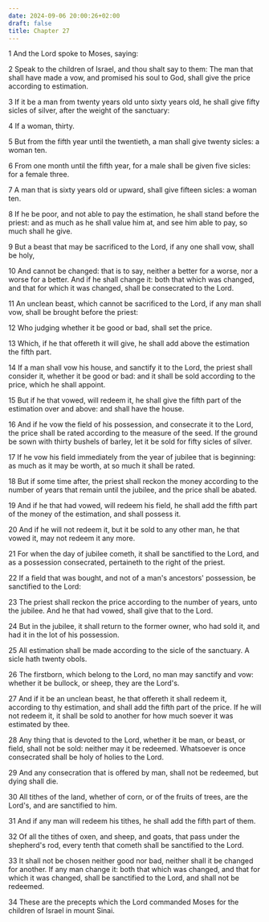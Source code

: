 ```yaml
---
date: 2024-09-06 20:00:26+02:00
draft: false
title: Chapter 27
---
```




1 And the Lord spoke to Moses, saying:

2 Speak to the children of Israel, and thou shalt say to them: The man that shall have made a vow, and promised his soul to God, shall give the price according to estimation.

3 If it be a man from twenty years old unto sixty years old, he shall give fifty sicles of silver, after the weight of the sanctuary:

4 If a woman, thirty.

5 But from the fifth year until the twentieth, a man shall give twenty sicles: a woman ten.

6 From one month until the fifth year, for a male shall be given five sicles: for a female three.

7 A man that is sixty years old or upward, shall give fifteen sicles: a woman ten.

8 If he be poor, and not able to pay the estimation, he shall stand before the priest: and as much as he shall value him at, and see him able to pay, so much shall he give.

9 But a beast that may be sacrificed to the Lord, if any one shall vow, shall be holy,

10 And cannot be changed: that is to say, neither a better for a worse, nor a worse for a better. And if he shall change it: both that which was changed, and that for which it was changed, shall be consecrated to the Lord.

11 An unclean beast, which cannot be sacrificed to the Lord, if any man shall vow, shall be brought before the priest:

12 Who judging whether it be good or bad, shall set the price.

13 Which, if he that offereth it will give, he shall add above the estimation the fifth part.

14 If a man shall vow his house, and sanctify it to the Lord, the priest shall consider it, whether it be good or bad: and it shall be sold according to the price, which he shall appoint.

15 But if he that vowed, will redeem it, he shall give the fifth part of the estimation over and above: and shall have the house.

16 And if he vow the field of his possession, and consecrate it to the Lord, the price shall be rated according to the measure of the seed. If the ground be sown with thirty bushels of barley, let it be sold for fifty sicles of silver.

17 If he vow his field immediately from the year of jubilee that is beginning: as much as it may be worth, at so much it shall be rated.

18 But if some time after, the priest shall reckon the money according to the number of years that remain until the jubilee, and the price shall be abated.

19 And if he that had vowed, will redeem his field, he shall add the fifth part of the money of the estimation, and shall possess it.

20 And if he will not redeem it, but it be sold to any other man, he that vowed it, may not redeem it any more.

21 For when the day of jubilee cometh, it shall be sanctified to the Lord, and as a possession consecrated, pertaineth to the right of the priest.

22 If a field that was bought, and not of a man's ancestors' possession, be sanctified to the Lord:

23 The priest shall reckon the price according to the number of years, unto the jubilee. And he that had vowed, shall give that to the Lord.

24 But in the jubilee, it shall return to the former owner, who had sold it, and had it in the lot of his possession.

25 All estimation shall be made according to the sicle of the sanctuary. A sicle hath twenty obols.

26 The firstborn, which belong to the Lord, no man may sanctify and vow: whether it be bullock, or sheep, they are the Lord's.

27 And if it be an unclean beast, he that offereth it shall redeem it, according to thy estimation, and shall add the fifth part of the price. If he will not redeem it, it shall be sold to another for how much soever it was estimated by thee.

28 Any thing that is devoted to the Lord, whether it be man, or beast, or field, shall not be sold: neither may it be redeemed. Whatsoever is once consecrated shall be holy of holies to the Lord.

29 And any consecration that is offered by man, shall not be redeemed, but dying shall die.

30 All tithes of the land, whether of corn, or of the fruits of trees, are the Lord's, and are sanctified to him.

31 And if any man will redeem his tithes, he shall add the fifth part of them.

32 Of all the tithes of oxen, and sheep, and goats, that pass under the shepherd's rod, every tenth that cometh shall be sanctified to the Lord.

33 It shall not be chosen neither good nor bad, neither shall it be changed for another. If any man change it: both that which was changed, and that for which it was changed, shall be sanctified to the Lord, and shall not be redeemed.

34 These are the precepts which the Lord commanded Moses for the children of Israel in mount Sinai.

